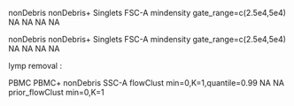 nonDebris	nonDebris+	Singlets	FSC-A	mindensity	gate_range=c(2.5e4,5e4)	NA	NA	NA	NA


nonDebris	nonDebris+	Singlets	FSC-A	mindensity	gate_range=c(2.5e4,5e4)	NA	NA	NA	NA


 lymp removal :
 
 PBMC	PBMC+	nonDebris	SSC-A	flowClust	min=0,K=1,quantile=0.99	NA	NA	prior_flowClust	min=0,K=1